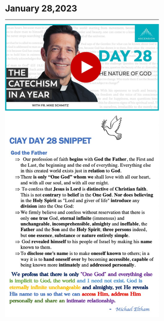 # January 28,2023
---

[![The Nature of God](https://raw.githubusercontent.com/fernal73/CIAY/main/January/jpgs/Day028.jpg)](https://youtu.be/5dsCqDWE36g "The Nature of God")
![Day 28 Snippet](https://github.com/fernal73/CIAY/blob/main/January/jpgs/Day28Snippet.jpg?raw=true)
